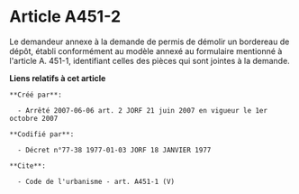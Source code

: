 # Article A451-2

Le demandeur annexe à la demande de permis de démolir un bordereau de dépôt, établi conformément au modèle annexé au
formulaire mentionné à l'article A. 451-1, identifiant celles des pièces qui sont jointes à la demande.

**Liens relatifs à cet article**

	**Créé par**:

	  - Arrêté 2007-06-06 art. 2 JORF 21 juin 2007 en vigueur le 1er octobre 2007

	**Codifié par**:

	  - Décret n°77-38 1977-01-03 JORF 18 JANVIER 1977

	**Cite**:

	  - Code de l'urbanisme - art. A451-1 (V)
